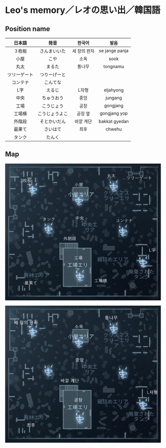 # Leo's memory／レオの思い出／韓国語

## Position name

|日本語|発音|한국어|발음|
|:-:|:-:|:-:|:-:|
|３枚板|さんまいいた|세 장의 판자|se jange panja|
|小屋|こや|소옥|sook|
|丸太|まるた|통나무|tongnamu|
|ツリーゲート|つりーげーと|||
|コンテナ|こんてな|||
|L字|えるじ|L자형|eljahyong|
|中央|ちゅうおう|중앙|jungang|
|工場|こうじょう|공장|gongjang|
|工場横|こうじょうよこ|공장 옆|gongjang yop|
|外階段|そとかいだん|바깥 계단|bakkat gyedan|
|最果て|さいはて|최후|chwehu|
|タンク|たんく|||

## Map

![レオの思い出(日本語)](./map_images/leos_memory_ja.png)

![レオの思い出(韓国語)](./map_images/leos_memory_ko.png)
